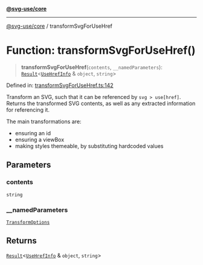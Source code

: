 [**@svg-use/core**](../README.md)

---

[@svg-use/core](../README.md) / transformSvgForUseHref

# Function: transformSvgForUseHref()

> **transformSvgForUseHref**(`contents`, `__namedParameters`):
> [`Result`](../type-aliases/Result.md)\<[`UseHrefInfo`](../type-aliases/UseHrefInfo.md)
> & `object`, `string`\>

Defined in:
[transformSvgForUseHref.ts:142](https://github.com/fpapado/svg-use/blob/main/packages/core/src/transformSvgForUseHref.ts#L142)

Transform an SVG, such that it can be referenced by `svg > use[href]`. Returns
the transformed SVG contents, as well as any extracted information for
referencing it.

The main transformations are:

- ensuring an id
- ensuring a viewBox
- making styles themeable, by substituting hardcoded values

## Parameters

### contents

`string`

### \_\_namedParameters

[`TransformOptions`](../type-aliases/TransformOptions.md)

## Returns

[`Result`](../type-aliases/Result.md)\<[`UseHrefInfo`](../type-aliases/UseHrefInfo.md)
& `object`, `string`\>

